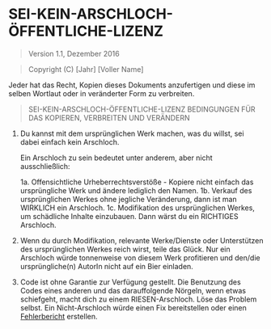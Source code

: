 # SEI-KEIN-ARSCHLOCH-ÖFFENTLICHE-LIZENZ

> Version 1.1, Dezember 2016

> Copyright (C) [Jahr] [Voller Name]

 Jeder hat das Recht, Kopien dieses Dokuments anzufertigen
 und diese im selben Wortlaut oder in veränderter Form zu verbreiten.

> SEI-KEIN-ARSCHLOCH-ÖFFENTLICHE-LIZENZ
> BEDINGUNGEN FÜR DAS KOPIEREN, VERBREITEN UND VERÄNDERN

 1. Du kannst mit dem ursprünglichen Werk machen, was du willst, sei dabei einfach kein Arschloch.

     Ein Arschloch zu sein bedeutet unter anderem, aber nicht ausschließlich:

     1a. Offensichtliche Urheberrechtsverstöße - Kopiere nicht einfach das ursprüngliche Werk und ändere lediglich den Namen.
     1b. Verkauf des ursprünglichen Werkes ohne jegliche Veränderung, dann ist man WIRKLICH ein Arschloch.
     1c. Modifikation des ursprünglichen Werkes, um schädliche Inhalte einzubauen. Dann wärst du ein RICHTIGES Arschloch.

 2. Wenn du durch Modifikation, relevante Werke/Dienste oder Unterstützen des ursprünglichen Werkes reich wirst,
 teile das Glück. Nur ein Arschloch würde tonnenweise von diesem Werk profitieren und den/die ursprüngliche(n) AutorIn nicht auf ein Bier einladen.

 3. Code ist ohne Garantie zur Verfügung gestellt. Die Benutzung des Codes eines anderen und das darauffolgende Nörgeln,
 wenn etwas schiefgeht, macht dich zu einem RIESEN-Arschloch. Löse das Problem selbst.
 Ein Nicht-Arschloch würde einen Fix bereitstellen oder einen [Fehlerbericht](https://www.chiark.greenend.org.uk/~sgtatham/bugs-de.html) erstellen.
